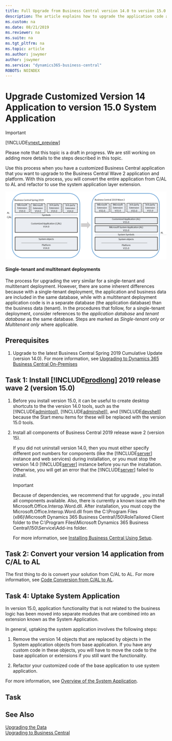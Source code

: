 ```yaml
---
title: Full Upgrade from Business Central version 14.0 to version 15.0 
description: The article explains how to upgrade the application code and how to merge code from different versions of the application.
ms.custom: na
ms.date: 08/21/2019
ms.reviewer: na
ms.suite: na
ms.tgt_pltfrm: na
ms.topic: article
ms.author: jswymer
author: jswymer
ms.service: "dynamics365-business-central"
ROBOTS: NOINDEX
---
```

# Upgrade Customized Version 14 Application to version 15.0 System Application

> [!IMPORTANT]  
> [!INCLUDE[vnext_preview](../developer/includes/vnext_preview.md)] 
>
> Please note that this topic is a draft in progress. We are still working on adding more details to the steps described in this topic.

Use this process when you have a customized Business Central application that you want to upgrade to the Business Central Wave 2 application and platform. With this process, you will convert the entire application from C/AL to AL and refactor to use the system application layer extension.

<!-- For this scenario, I used a BC 14.0 modified base application on a BC 14.0 server instance, which include some customization on C/AL objects in the base application and a custom extension that modified the Item table. is proecess will convert the entire BC 14 custom application to an Extension on the BC 15 platform.-->

!["Upgrade to system application in Business Central](../developer/media/bc15-system-application-upgrade-customized-app.png "Upgrade to system application in Business Central")
 

#### Single-tenant and multitenant deployments

The process for upgrading the very similar for a single-tenant and multitenant deployment. However, there are some inherent differences because with a single-tenant deployment, the application and business data are included in the same database, while with a multitenant deployment application code is in a separate database (the application database) than the business data (tenant). In the procedures that follow, for a single-tenant deployment, consider references to the *application database* and *tenant database* as the same database. Steps are marked as *Single-tenant only* or *Multitenant only* where applicable.

## Prerequisites

1.  Upgrade to the latest Business Central Spring 2019 Cumulative Update (version 14.0). For more information, see [Upgrading to Dynamics 365 Business Central On-Premises](upgrading-to-business-central-on-premises.md)


## Task 1: Install [!INCLUDE[prodlong](../developer/includes/prodlong.md)] 2019 release wave 2 (version 15.0)

1. Before you install version 15.0, it can be useful to create desktop shortcuts to the the version 14.0 tools, such as the [!INCLUDE[admintool](../developer/includes/admintool.md)], [!INCLUDE[adminshell](../developer/includes/adminshell.md)], and [!INCLUDE[devshell](../developer/includes/devshell.md)] because the Start menu items for these will be replaced with the version 15.0 tools.

2. Install all components of Business Central 2019 release wave 2 (version 15).

    If you did not uninstall version 14.0, then you must either specify different port numbers for components (like the [!INCLUDE[server](../developer/includes/server.md)] instance and web services) during installation, or you must stop the version 14.0 [!INCLUDE[server](../developer/includes/server.md)] instance before you run the installation. Otherwise, you will get an error that the [!INCLUDE[server](../developer/includes/server.md)] failed to install.

    > [!IMPORTANT]
    > Because of dependencies, we recommend that for upgrade , you install all components available. Also, there is currently a known issue with the Microsoft.Office.Interop.Word.dll. After installation, you must copy the Microsoft.Office.Interop.Word.dll from the C:\Program Files (x86)\Microsoft Dynamics 365 Business Central\150\RoleTailored Client folder to the C:\Program Files\Microsoft Dynamics 365 Business Central\150\Service\Add-ins folder.

    For more information, see [Installing Business Central Using Setup](../deployment/install-using-setup.md).

## Task 2: Convert your version 14 application from C/AL to AL

The first thing to do is convert your solution from C/AL to AL. For more information, see [Code Conversion from C/AL to AL](devenv-code-conversion.md).

## Task 4: Uptake System Application

In version 15.0, application functionality that is not related to the business logic has been moved into separate modules that are combined into an extension known as the System Application.

In general, uptaking the system application involves the following steps:

1. Remove the version 14 objects that are replaced by objects in the System application objects from base application. If you have any custom code in these objects, you will have to move the code to the base application or extensions if you still want  the functionality.

2. Refactor your customized code of the base application to use system application.

For more information, see [Overview of the System Application](../developer/devenv-system-application-overview.md).

## Task 
## See Also  
[Upgrading the Data](Upgrading-the-Data.md)   
[Upgrading to Business Central](upgrading-to-business-central.md)  
